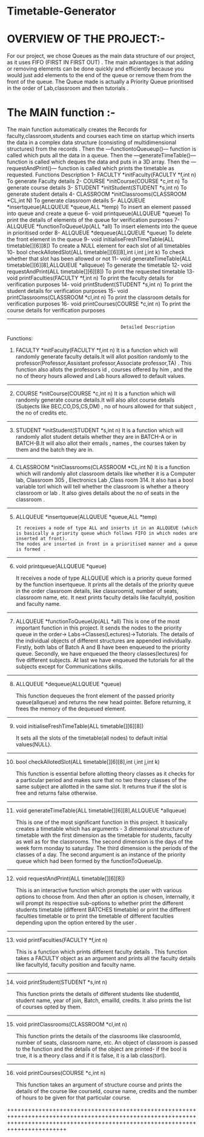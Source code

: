 # Timetable-Generator
# OVERVIEW OF THE PROJECT:-

For our project, we chose Queues as the main data structure of our project, as it uses FIFO (FIRST IN FIRST OUT) . The main advantages is that adding or removing elements can be done quickly and efficiently because you would just add elements to the end of the queue or remove them from the front of the queue. The 
Queue made is actually a Priority Queue prioritised in the order of Lab,classroom and then tutorials .

# The MAIN function :-
   The main function automatically creates the Records for faculty,classroom,students and courses each time on startup which inserts the data in a complex data structure (consisting of multidimensional structures) from the records . 
Then the —functiontoQueueup()— function is called which puts all the data in a queue.
Then the —generateTimeTable()— function is called which deques the data and puts in a 3D array.
Then the —requestAndPrint()—   function is called which prints the timetable as requested.
   Functions										Description 
  1-  FACULTY   *initFaculty(FACULTY *f,int n)           	 		To generate Faculty details
  2-  COURSE    *initCourse(COURSE *c,int n)					To generate course details
  3-  STUDENT   *initStudent(STUDENT *s,int n)					To generate student details
  4-  CLASSROOM *initClassrooms(CLASSROOM *CL,int N)				To generate classroom details
  5-  ALLQUEUE *insertqueue(ALLQUEUE *queue,ALL *temp)			To insert an element passed into queue and create a queue
  6-  void	printqueue(ALLQUEUE *queue)			To print the details of elements of the queue for verification purposes
  7-  ALLQUEUE  *functionToQueueUp(ALL *all)       					To insert elements into the queue in prioritised order
  8-  ALLQUEUE  *dequeue(ALLQUEUE *queue)       					To delete the front element in the queue
  9-  void       initialiseFreshTimeTable(ALL timetable[][6][8])    			To create a NULL element for each slot of all timetables
  10- bool  	  checkAllotedSlot(ALL timetable[][6][8],int i,int j,int k)       	To check whether that slot has been allowed or not
  11- void       generateTimeTable(ALL timetable[][6][8],ALLQUEUE *allqueue)       	To generate the timetable
  12- void       requestAndPrint(ALL timetable[][6][8])       			To print the requested timetable
  13- void       printFaculties(FACULTY *f,int n)   					To print the faculty details for verification purposes
  14- void       printStudent(STUDENT *s,int n)   					To print the student details for verification purposes
  15- void       printClassrooms(CLASSROOM *cl,int n)   				To print the classroom details for verification purposes
  16- void       printCourses(COURSE *c,int n)   					To print the course details for verification purposes


***********************************************************************************************************************************************************************************
                                              Detailed Description
  Functions:
 1) FACULTY   *initFaculty(FACULTY *f,int n)
	         It is a function which will randomly generate faculty details.It will allot position randomly to the professor(Professor,Assistant professor,Associate professor,TA) . This function also allots the professors id , courses offered by him , and the no of theory hours allowed and Lab hours allowed to default values. 
  -----------------------------------------------------------------------------------------------------------------------------------------------------------------------------------

 2) COURSE    *initCourse(COURSE *c,int n)
		It is a function which will randomly generate course details.It will also allot course details (Subjects like BEC,CO,DS,CS,DM) , no of hours allowed for that 			subject , the no of credits etc.
  -----------------------------------------------------------------------------------------------------------------------------------------------------------------------------------
 3) STUDENT   *initStudent(STUDENT *s,int n)
		It is a function which will randomly allot student details whether they are in BATCH-A or in BATCH-B.It will also allot their emails , names , the courses taken by 		them and the batch they are in.
		
-----------------------------------------------------------------------------------------------------------------------------------------------------------------------------------
 4) CLASSROOM *initClassrooms(CLASSROOM *CL,int N)
		It is a function which will randomly allot classroom details like whether it is a Computer lab, Classroom 305 , Electronics Lab ,Class room 314. 
		It also has a bool variable torl which will tell whether the classroom is whether a theory classroom or lab . It also gives details about the no of seats in the 		classroom .

-----------------------------------------------------------------------------------------------------------------------------------------------------------------------------------

 5) ALLQUEUE  *insertqueue(ALLQUEUE *queue,ALL *temp)
		
		It receives a node of type ALL and inserts it in an ALLQUEUE (which is basically a priority queue which follows FIFO in which nodes are inserted at front).
		The nodes are inserted in front in a prioritised manner and a queue is formed . 
		

-----------------------------------------------------------------------------------------------------------------------------------------------------------------------------------

 6)  void      printqueue(ALLQUEUE *queue)
		
		It receives a node of type ALLQUEUE which is a priority queue formed by the function insertqueue. It prints all the details of the priority queue in the order 		classroom details, like classroomid, number of seats, classroom name, etc. It next prints faculty details like facultyId, position and faculty name.    

-----------------------------------------------------------------------------------------------------------------------------------------------------------------------------------

 7)  ALLQUEUE  *functionToQueueUp(ALL *all)
		This is one of the most important function in this project. It sends the nodes to the priority queue in the order-> Labs->Classes(Lectures)->Tutorials.
		The details of the individual objects of different structures are appended individually. Firstly, both labs of Batch A and B have been enqueued to the priority 		queue. Secondly, we have enqueued the theory classes(lectures) for five different subjects. At last we have enqueued the tutorials for all the subjects except for 		Communications skills.


-----------------------------------------------------------------------------------------------------------------------------------------------------------------------------------

 8)  ALLQUEUE  *dequeue(ALLQUEUE *queue)

		This function dequeues the front element of the passed priority queue(allqueue) and returns the new head pointer.
		Before returning, it frees the memory of the dequeued element.
-----------------------------------------------------------------------------------------------------------------------------------------------------------------------------------

 9)  void       initialiseFreshTimeTable(ALL timetable[][6][8])
		
		It sets all the slots of the timetable(all nodes) to default initial values(NULL).

-----------------------------------------------------------------------------------------------------------------------------------------------------------------------------------

 10)  bool  	  checkAllotedSlot(ALL timetable[][6][8],int i,int j,int k)

		This function is essential before allotting theory classes as it checks for a particular period and makes sure that no two theory classes of the same subject are 		allotted in the same slot. It returns true if the slot is free and returns false otherwise.

-----------------------------------------------------------------------------------------------------------------------------------------------------------------------------------

 11)  void       generateTimeTable(ALL timetable[][6][8],ALLQUEUE *allqueue)
	
		This is one of the most significant function in this project. It basically creates a timetable which has arguments - 3 dimensional structure of timetable with the 		first dimension as the timetable for students, faculty as well as for the classrooms. The second dimension is the days of the week form monday to saturday. The 		third dimension is the periods of the classes of a day. The second argument is an instance of the priority queue which had been formed by the functionToQueueUp.
-----------------------------------------------------------------------------------------------------------------------------------------------------------------------------------

 12)  void       requestAndPrint(ALL timetable[][6][8])

		This is an interactive function which prompts the user with various options to choose from. And then after an option is chosen, internally, it will prompt its 		respective sub-options to whether print the different students timetable (different BATCHES timetable) or print the different faculties timetable or to print the 		timetable of different faculties depending upon the option entered by the user .     

-----------------------------------------------------------------------------------------------------------------------------------------------------------------------------------

 13)  void	printFaculties(FACULTY *f,int n) 
			
		This is a function which prints different faculty details . This function takes a FACULTY object as an argument and prints all the faculty details like 			facultyId, faculty position and faculty name. 

-----------------------------------------------------------------------------------------------------------------------------------------------------------------------------------

 14)  void       printStudent(STUDENT *s,int n) 
		
		This function prints the details of different students like studentId, student name, year of join, Batch, emailId, credits. It also prints the list of courses opted 		by them.

-----------------------------------------------------------------------------------------------------------------------------------------------------------------------------------

 15)  void       printClassrooms(CLASSROOM *cl,int n) 

		This function prints the details of the classrooms like classroomId, number of seats, classroom name, etc. An object of classroom is passed to the function and the 		details of the object are printed- if the bool is true, it is a theory class and if it is false, it is a lab class(torl).
-----------------------------------------------------------------------------------------------------------------------------------------------------------------------------------

 16)  void       printCourses(COURSE *c,int n)

		This function takes an argument of structure course and prints the details of the course like courseId, course name, credits and the number of hours to be given for 		that particular course.

 
+++++++++++++++++++++++++++++++++++++++++++++++++++++++++++++++++++++++++++++++++++++++++++++++++++++++++++++++++++++++++++++++++++++++++++++++++++++++++++++++++++++++++++++++++++
